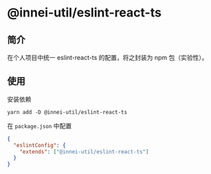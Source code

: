 # @innei-util/eslint-react-ts

## 简介

在个人项目中统一 eslint-react-ts 的配置，将之封装为 npm 包（实验性）。

## 使用

安装依赖

```shell
yarn add -D @innei-util/eslint-react-ts
```

在 `package.json` 中配置

```json
{
  "eslintConfig": {
    "extends": ["@innei-util/eslint-react-ts"]
  }
}
```
